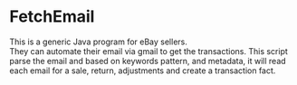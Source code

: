 # FetchEmail
This is a generic Java program for eBay sellers.  
They can automate their email via gmail to get the transactions.
This script parse the email and based on keywords pattern, and metadata, it will read each email for a sale, return, adjustments
and create a transaction fact.
